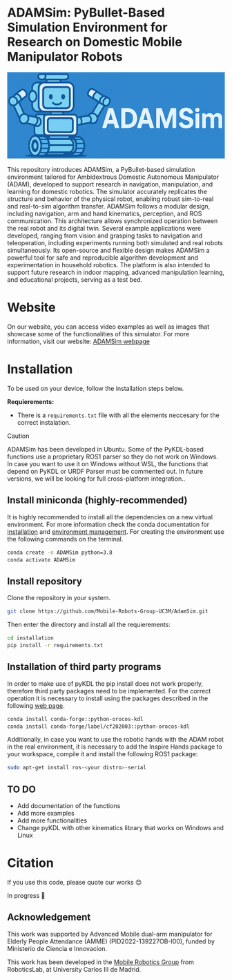 # **ADAMSim: PyBullet-Based Simulation Environment for Research on Domestic Mobile Manipulator Robots**

<p align="center">
  <a href="https://mobile-robots-group-uc3m.github.io/AdamSim/">
    <img src="installation/Images/LogoADAMSim.png" height="200"/>
  </a>
</p>

This repository introduces ADAMSim, a PyBullet-based simulation environment tailored for Ambidextrous Domestic Autonomous Manipulator (ADAM), developed to support research in navigation, manipulation, and learning for domestic robotics. The simulator accurately replicates the structure and behavior of the physical robot, enabling robust sim-to-real and real-to-sim algorithm transfer. ADAMSim follows a modular design, including navigation, arm and hand kinematics, perception, and ROS communication. This architecture allows synchronized operation between the real robot and its digital twin. Several example applications were developed, ranging from vision and grasping tasks to navigation and teleoperation, including experiments running both simulated and real robots simultaneously. Its open-source and flexible design makes ADAMSim a powerful tool for safe and reproducible algorithm development and experimentation in household robotics. The platform is also intended to support future research in indoor mapping, advanced manipulation learning, and educational projects, serving as a test bed.

# Website
On our website, you can access video examples as well as images that showcase some of the functionalities of this simulator.
For more information, visit our website: [ADAMSim webpage](https://mobile-robots-group-uc3m.github.io/AdamSim/)
# Installation
To be used on your device, follow the installation steps below.

**Requierements:**
- There is a `requirements.txt` file with all the elements neccesary for the correct instalation.

> [!CAUTION]  
> ADAMSim has been developed in Ubuntu. Some of the PyKDL-based functions use a proprietary ROS1 parser so they do not work on Windows. In case you want to use it on Windows without WSL, the functions that depend on PyKDL or URDF Parser must be commented out. In future versions, we will be looking for full cross-platform integration..


## Install miniconda (highly-recommended)
It is highly recommended to install all the dependencies on a new virtual environment. For more information check the conda documentation for [installation](https://conda.io/projects/conda/en/latest/user-guide/install/index.html) and [environment management](https://conda.io/projects/conda/en/latest/user-guide/tasks/manage-environments.html). For creating the environment use the following commands on the terminal.

```bash
conda create -n ADAMSim python=3.8
conda activate ADAMSim
```

## Install repository
Clone the repository in your system.
```bash
git clone https://github.com/Mobile-Robots-Group-UC3M/AdamSim.git
```
Then enter the directory and install all the requierements:
```bash
cd installation
pip install -r requirements.txt
```



## **Installation of third party programs**
In order to make use of pyKDL the pip install does not work properly, therefore third party packages need to be implemented. For the correct operation it is necessary to install using the packages described in the following [web page](https://anaconda.org/conda-forge/python-orocos-kdl).

```bash
conda install conda-forge::python-orocos-kdl
conda install conda-forge/label/cf202003::python-orocos-kdl
```

Additionally, in case you want to use the robotic hands with the ADAM robot in the real environment, it is necessary to add the Inspire Hands package to your workspace, compile it and install the following ROS1 package:

```bash
sudo apt-get install ros-<your distro>-serial
```
## **TO DO**
* Add documentation of the functions
* Add more examples
* Add more functionalities
* Change pyKDL with other kinematics library that works on Windows and Linux

# Citation
If you use this code, please quote our works :blush:

In progress :construction_worker:

## Acknowledgement
This work was supported by Advanced Mobile dual-arm manipulator for Elderly People Attendance (AMME) (PID2022-139227OB-I00), funded by Ministerio de Ciencia e Innovacion.

This work has been developed in the [Mobile Robotics Group](https://github.com/Mobile-Robots-Group-UC3M) from RoboticsLab, at University Carlos III de Madrid.
